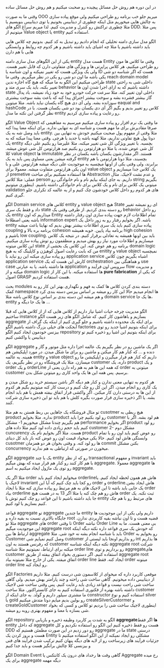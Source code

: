 در این دوره هم روش حل مسائل پیچیده رو صحبت میکنیم و هم روش حل مسائل ساده

وقتی ما به صورت OOO میریم جلو خب برنامه رو طراحی میکنیم ولی موقع پیاده سازی به چالش هایی میخوریم مثل اینکه چطوری از دیتابیس بخونیم یا توی دیتابیس بنویسیم یا مثلا چطوری تراکنش رو کنترل و مدیریت کنیم. لذا میریم سراغ الگو های DDD. پس مثلا میتونیم از Value object یا entity استفاده کنیم. 

الگو مدل سازی دامنه
تحلیلی که انجام دادیم رو تبدیل به کد کنیم. بدونیم چه کلاس هایی باید داشته باشیم یا مثلا چه اشیای باید داشته باشیم و هر کدوم چه روابط و وابستگی هایی با هم دارن 

یکی از این الگوهای مدل سازی دامنه entity هست
مدل Entity
وقتی ما کلاس ها مون رو طراحی میکنیم، هر کلاس پراپرتی ها و ویژگی های متفاوتی دارن که قابل تغییر هست. ولی یک ویژگی هست که تغییر نمیکنه و اون شناسه یا ID هست که اگر شناسه دو شی یکی باشه ما اون دو شی رو یکی در نظر میگیریم. 
وقتی ما reach domain model طراحی میکنیم این الگو به ما میگه که هیچ گاه اجازه ندین state داخلی شی به راحتی تغییر بکنه، باید یک سری متد و behavior داشته باشیم که به ازای اجرا شدن اون ها state داخلی اون تغییر کنه. مثلا سرعت حرکت خودرو خود به خود زیاد نمیشه، باد پدال گاز بیشتر فشرده بشه و سوخت بیشتر احتراق پیدا کنه که باعث بشه سوخت بیشتری سوزانده بشه. ولی آی دی هیچ گاه یکسان نباید باشه. مثلا میتوین eaqual and hashCode کلاس رو تغییر بدیم و بگیم اگر آی دی یکسان بود دو شی یکسان هست. با در نظر گرفتن این نکته ما مدل entity رو رعایت و پیاده سازی کردیم. 

 الگو Value Object
ما وقتی یک نرم افزار رو پیاده سازی میکنیم میرسیم به مفاهیمی که صرفا مقادیرش برای ما مهم هست و شناسه ای به تنهایی نداره. برای اینکه معنا پیدا کنه باید وصل شه به یک entity. مثلا وقتی از مفهوم پول صحبت میکنیم خودش به تنهایی بین دوتا پول هیچ تفاوتی نداریم، مثلا کهنه باشه یا جدید یا هرچی. وقتی معنا پیدا میکنه که به یک entity بچسبه. با تغییر ویژگی کل شی تغییر میکنه، مثلا علیرضا رو بکنیم علی دیگه کل شی عوض شده، یا مثلا دو هزارتومن رو بکنیم صد هزارتومن کل شی عوش میشه. کلا value object ها immutable هستند. اگر مقدارشون یکسان باشه یکسان در نظر گرفته میشن یعنی مساوی پس باید به یک entity بچسبند، مثلا دوتا هزارتومن با هم برابرند، ولی وقتی یکی از اونها میچسبه به موجودیت علی دیگه میشه هزارتومن علی و با اون یکی هزارتومن متفاوت میشه. معمولا برای value object یک کلاس جدا میسازیم و از premetive ها استفاده نمیکنیم برای مباحث Abstraction و عدم نشت لاجیک. 
مثال عملی:
مثلا کلاس person داریم. به جای اینکه بیایم نام و نام خانوادگی رو string بگیریم میتونی یک کلاس برای نام و یک کلاس برای نام خانوادگی داشته باشیم. اینطوری میتونیم validation های هر کدوم رو داخل کلاس خودشون چک کنیم و از یه عالمه کد تکراری جلو گیری کنیم. 


الگو Domain service
کلاس های entity و value object هیچ State ای رو نمیشه تغییر داد و فقط یک سری state رو دسته بندی کردیم. از طرفی وقتی یک behavior رو داخل یک entity میذاریم که اون Entity تمام اطلاعات لازم جهت پیاده سازی اون رفتار داشته باشه یعنی اصطلاحا information expert باشه. اگر بخوایم رفتار رو به زور داخل یک entity پیاده سازی کنیم باید یک سری اطلاعات بیشتر بهش بدیم که نهایتا باعث میشه coupling برنامه بره بالا و cohesion برنامه بیاد پایین. خوبه همیشه high cohesion باشیم و low coupling. باید بین اونها همیشه یه تعادلی برقرار کنیم. 
در نتیجه یک کلاس میسازیم و اطلاعات مورد نیاز رو بهش میدیم و منطقمون رو توش پیاده سازی میکنیم. این کلاس میتونه state برنامه رو هم عوض کنه. 
این کلاس یک بخشی از domain logic من که بابت رعایت اصول کوهیژن و کاپلینگ که به هیچ enitity و value object نمیچسبه رو پیاده سازی میکنه
این رو نباید با application service اشباه بگیریم چون کلاس application service کارش این هست که یک orchestration و هماهنگی بین use case ها داشته باشه. یا به عبارتی application سرویس اون فرآیند و flow و مدیریت میکنه و از domain logic ها استفاده میکنه. 
با این کار از **pure fabrication** که یکی از اصول GRASP هست استفاده کردیم. 


بحث modules
دسته بندی کردن کلاس ها 
کمک به فهم و نگهداری بهتر
این کار رو به کمک namespace ها انجام میدیم
حالا این کار رو میشه بر اساس بیزنس دسته بندی کرد و هم میشه این دسته بندی بر اساس نوع کلاس باشه مثلا domain service ها یک جا، entity ها یک جا دیگه و ...

الگو مدیریت چرخه حیات اشیا
نیاز داریم از کلاس هایی که از از کلاس هایی که قبلا ساختیم instance بسازیم و باهاشون کار کنیم. که شامل الگو های زیر هست
الگو aggregate برای ایکه یک محدوده داشته باشیم و جلو گیری کنیم از اینکه یک گراف از آبجکت های خیلی بزرگ داشته باشیم
الگو factories برای اینکه بتونیم اشیا جدید رو توی بیزنس خودمون ایجاد کنیم
الگو repository برای اینکه بتونیم این اشیا رو ذخیره کنیم تو دیتابیس یا واکشی کنیم

الگو aggregate
اگر یک ماشین رو در نظر بگیریم یک عالمه اجزا داره مثل موتور و گاز و دنده و ... که کنار هم کار میکنن و ماشین رو برای ما شکل میدن. در مورد اپلیکیشن هم همینه. یه عالمه entity و value object داریم که کنار هم قرار میگیرن و اپلیکیشن ما رو میسازن. 
مثلا یک فروشگاه رو در نظر بگیریم، یک customer داره، یک product و یک order و یک orderLine که همه این ها هم به هم راه دارن یعنی از order میتونی به customer برسیم. پس همه این ها یک واحد کاری رو میتونن شکل بدن. 

هر کدوم به تنهایی معنی ندارن و کنار هم دیگه اگر باشن سیستم خرید رو شکل میدن و یک کاری رو انجام میدن. اگر این کل رو چک کنیم و درست کار کنه میتونیم بگیم هر کدوم از این ها به درستی دارن کار میکنن. اگر واکشی قرار اتفاق بیفته همش با هم باید انجام بشه. یا اگر ذخیره سازی قرار صورت بگیره کلش با هم باید تو این ذخیره سازی شرکت کنند. 

تو مثال فروشگاه یک جاهایی بی ربط هستن به هم مثلا cusotmer هیچ ربطی به product نداره. مثلا بخوایم product رو لود بکنیم چرا باید customer هم لود بشه. اگر با هم بگیریم چندتا مشکل میخوریم
1- مشکل performance اگر بخوایم product رو لود کنیم باید حجم زیادی داده لود کنیم مثلا داده های customer
2- مشکل دوم cuncurency هست. مثلا اگر بخوایم نام یک product رو عوض کنیم باید اون رو با تمام وابستگی هاش لود کنیم. حالا یکی میخواد قیمت اون رو عوض کنه باز باید کل دیتای cusotmer ها رو لود کنه. و وقتی بخوان هر دو همزمان commit بکنن مشکل concurrency میخورن در صورتی که ارتباطی به هم ندارند. 

الگو aggregate یک یا چند entity رو که از نظر transactional و مفهوم invariant باید با هم کار کنند رو کنار هم قرار میده که بهش میگیم aggregate. معمولا aggregate ها رو توی یک ماژول ایجاد میکنیم به اسم aggregate. 

مثلا اگر یک order میخوایم ایجاد کنیم  باید orderlineهاش هم همون لحظه ایجاد کنیم. یا لاجیک یا invariant رو کجا باید چک کنیم که آیا این order و orderlineهاش ایجاد بشن. یک جایی باید باشه تا این لاجیک های به هم مرتبط رو پیاده سازی کنه مثلا با ایجاد order بیاد orderline هاش رو هم چک کنه یا مثلا اگر 13 به در هست هیچ order ثبت نکنه. یک جا باید داشته باشیم تا این قواعد رو چک کنیم توش یا entity های مرتبط رو با هم چک کنیم بسازیم یا لود کنیم. 

قواعد aggregate
تو aggregate ما چندین entity داریم ولی یکی از این موجودیت ها جایگاه بالاتری نسبت به بقیه داره و root قضیه هست و تا اون نباشه بقیه کاربردی ندارن. مثلا تو aggregate های order تا وقتی Order نباشه Order Line بی معنی هست. ما به این موجودیت میگیم aggregate root که خودش یک سری قواعد داره 
نکته دیگه اینکه ارتباط ها بین aggregate باید با شناسه انجام بشه نه خود شی. مثلا Order رو بخوایم به Customer وصل کنیم نمیایم شی customer رو بذاریم اونجا باید لیستی از int ها بذاریم که رفرنس هستند به اون customer
نکته دیگه اینکه شناسه aggregate root شرکت میکنه برای ارتباط، نمیتونیم مثلا شناسه order line  رو برداریم و توی aggregateهای customer استفاده کنیم. 
اگر دستوری بخواد اتفاق بیفته از طریق aggregate root اتفاق میفته. یکی از خارج مثلا نمیتونه بیاد order line ایجاد کنه. فقط order میتونه order line رو ایجاد کنه. 


الگو Factories
موقعی کاربرد داره که میخوای از کلاسمون شی درست کنیم. مثلا داریم از دیتابیس داده میخونیم. گاهی ساخت شی راحته و چند پارامتر بهش میدیم. ولی گاهی ساخت شی راحت نیست و قواعد زیادی باید رعایت کنیم. 
پس وقتی ساخت شی لاجیک داشته باشه بهتره از فکتوری استفاده کنیم به جای کانستراکتور. مثلا ساخت customer ما مشتری سیلور داریم و گولد. به جای اینکه از constructor استفاده کنیم و نوع silver یا gold رو بولین بدیم میایم دوتا متدش میکنیم createSilverCustormer و createGoldCustomer اینطوری لاجیک ساخت شی را بردیم تو کلاس و کسی که بخواد شی بسازه با معنا و مفهوم بهتری روبه رو میشه. 


الگو repository 
الگو به شدت پر کاربرد
وظیفه ذخیره و بازیابی **aggregateها**
اگر فقط entity که داخل aggregate هست رو فقط ذخیره کنیم این الگو رو استفاده نکردیم و کل DDD رو دور زدیم
در این صورت مطمئن هستیم که aggregate ما در state درستی هست و بروز کردن یک Entity مشکلی رو ایجاد نمیکنه 
از این الگو استفاده میکنیم تا جزئیات فرآیند های زیرساخت رو از لایه های دیگه پنهان کنیم
ترکیب شدن فرآیند های فنی و بیزنسی کلا چالش برانگیز هست و باید جدا کنیم

الگو Domain Event
گاهی وقت ها رخداد های درون یک کانتکس یا Aggregate رخ میده برای یک aggregate دیگه مهمه